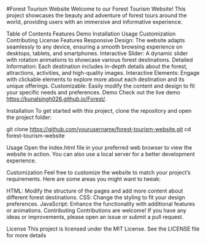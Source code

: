 #Forest Tourism Website
Welcome to our Forest Tourism Website! This project showcases the beauty and adventure of forest tours around the world, providing users with an immersive and informative experience.

Table of Contents
Features
Demo
Installation
Usage
Customization
Contributing
License
Features
Responsive Design: The website adapts seamlessly to any device, ensuring a smooth browsing experience on desktops, tablets, and smartphones.
Interactive Slider: A dynamic slider with rotation animations to showcase various forest destinations.
Detailed Information: Each destination includes in-depth details about the forest, attractions, activities, and high-quality images.
Interactive Elements: Engage with clickable elements to explore more about each destination and its unique offerings.
Customizable: Easily modify the content and design to fit your specific needs and preferences.
Demo
Check out the live demo https://kunalsingh026.github.io/Forest/.

Installation
To get started with this project, clone the repository and open the project folder:

git clone https://github.com/yourusername/forest-tourism-website.git
cd forest-tourism-website

Usage
Open the index.html file in your preferred web browser to view the website in action. You can also use a local server for a better development experience.

Customization
Feel free to customize the website to match your project’s requirements. Here are some areas you might want to tweak:

HTML: Modify the structure of the pages and add more content about different forest destinations.
CSS: Change the styling to fit your design preferences.
JavaScript: Enhance the functionality with additional features or animations.
Contributing
Contributions are welcome! If you have any ideas or improvements, please open an issue or submit a pull request.

License
This project is licensed under the MIT License. See the LICENSE file for more details
